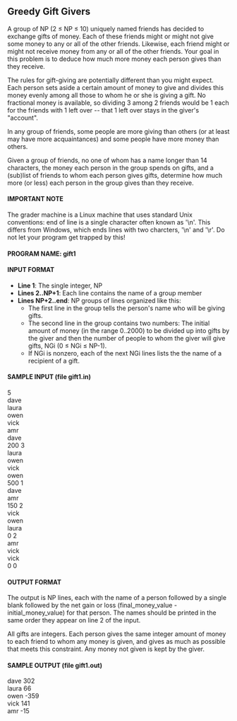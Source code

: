 ## Greedy Gift Givers

A group of NP (2 ≤ NP ≤ 10) uniquely named friends has decided to exchange gifts of money. Each of these friends might or might not give some money to any or all of the other friends. Likewise, each friend might or might not receive money from any or all of the other friends. Your goal in this problem is to deduce how much more money each person gives than they receive.

The rules for gift-giving are potentially different than you might expect. Each person sets aside a certain amount of money to give and divides this money evenly among all those to whom he or she is giving a gift. No fractional money is available, so dividing 3 among 2 friends would be 1 each for the friends with 1 left over -- that 1 left over stays in the giver's "account".

In any group of friends, some people are more giving than others (or at least may have more acquaintances) and some people have more money than others.

Given a group of friends, no one of whom has a name longer than 14 characters, the money each person in the group spends on gifts, and a (sub)list of friends to whom each person gives gifts, determine how much more (or less) each person in the group gives than they receive.

#### IMPORTANT NOTE

The grader machine is a Linux machine that uses standard Unix conventions: end of line is a single character often known as '\n'. This differs from Windows, which ends lines with two charcters, '\n' and '\r'. Do not let your program get trapped by this!

#### PROGRAM NAME: gift1

#### INPUT FORMAT

+ **Line 1**:	The single integer, NP 
+ **Lines 2..NP+1**: Each line contains the name of a group member 
+ **Lines NP+2..end**: NP groups of lines organized like this:
	- The first line in the group tells the person's name who will be giving gifts. 
	- The second line in the group contains two numbers: The initial amount of money (in the range 0..2000) to be divided up into gifts by the giver and then the number of people to whom the giver will give gifts, NGi (0 ≤ NGi ≤ NP-1). 
	- If NGi is nonzero, each of the next NGi lines lists the the name of a recipient of a gift.

#### SAMPLE INPUT (file gift1.in)

5<br>
dave<br>
laura<br>
owen<br>
vick<br>
amr<br>
dave<br>
200 3<br>
laura<br>
owen<br>
vick<br>
owen<br>
500 1<br>
dave<br>
amr<br>
150 2<br>
vick<br>
owen<br>
laura<br>
0 2<br>
amr<br>
vick<br>
vick<br>
0 0<br>

#### OUTPUT FORMAT

The output is NP lines, each with the name of a person followed by a single blank followed by the net gain or loss (final_money_value - initial_money_value) for that person. The names should be printed in the same order they appear on line 2 of the input.

All gifts are integers. Each person gives the same integer amount of money to each friend to whom any money is given, and gives as much as possible that meets this constraint. Any money not given is kept by the giver.

#### SAMPLE OUTPUT (file gift1.out)

dave 302<br>
laura 66<br>
owen -359<br>
vick 141<br>
amr -15<br>

